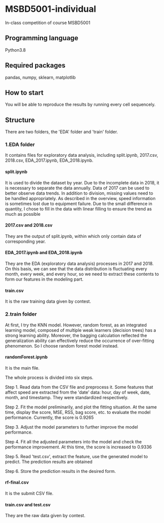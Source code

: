 # MSBD5001-individual
In-class competition of course MSBD5001
## Programming language
Python3.8
## Required packages
pandas, numpy, sklearn, matplotlib
## How to start
You will be able to reproduce the results by running every cell sequencely.
## Structure
There are two folders, the 'EDA' folder and 'train' folder.

### 1.EDA folder 
It contains files for exploratory data analysis, including split.ipynb, 2017.csv, 2018.csv, EDA_2017.ipynb, EDA_2018.ipynb.

#### split.ipynb 
It is used to divide the dataset by year. Due to the incomplete data in 2018, it is necessary to separate the data annually. Data of 2017 can be used to better observe data trends. In addition to division, missing values need to be handled appropriately. As described in the overview, speed information is sometimes lost due to equipment failure. Due to the small difference in quantity, I chose to fill in the data with linear filling to ensure the trend as much as possible

#### 2017.csv and 2018.csv 
They are the output of split.ipynb, within which only contain data of corresponding year.

#### EDA_2017.ipynb and EDA_2018.ipynb 
They are the EDA (exploratory data analysis) processes in 2017 and 2018. On this basis, we can see that the data distribution is fluctuating every month, every week, and every hour, so we need to extract these contents to form our features in the modeling part.

#### train.csv
It is the raw training data given by contest.

### 2.train folder
At first, I try the KNN model. However, random forest, as an integrated learning model, composed of multiple weak learners (decision trees) has a strong learning ability. Moreover, the bagging calculation reflected the generalization ability can effectively reduce the occurrence of over-fitting phenomenon. So I choose random forest model instead.

#### randomForest.ipynb
It is the main file.

The whole process is divided into six steps.

Step 1. Read data from the CSV file and preprocess it. Some features that affect speed are extracted from the 'date' data: hour, day of week, date, month, and timestamp. They were standardized respectively.

Step 2. Fit the model preliminarily, and plot the fitting situation. At the same time, display the score, MSE, RSS, bag score, etc. to evaluate the model performance. Currently, the score is 0.9265

Step 3. Adjust the model parameters to further improve the model performance.

Step 4. Fit all the adjusted parameters into the model and check the performance improvement. At this time, the score is increased to 0.9336

Step 5. Read 'test.csv', extract the feature, use the generated model to predict. The prediction results are obtained

Step 6. Store the prediction results in the desired form.

#### rf-final.csv
It is the submit CSV file.

#### train.csv and test.csv 
They are the raw data given by contest.

